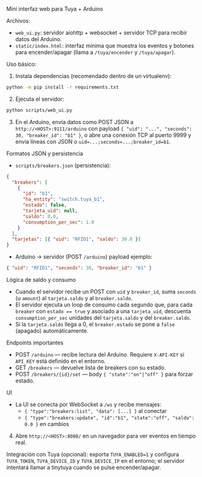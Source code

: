 Mini interfaz web para Tuya + Arduino

Archivos:

- `web_ui.py`: servidor aiohttp + websocket + servidor TCP para recibir datos del Arduino.
- `static/index.html`: interfaz mínima que muestra los eventos y botones para encender/apagar (llama a `/tuya/encender` y `/tuya/apagar`).

Uso básico:

1. Instala dependencias (recomendado dentro de un virtualenv):

```bash
python -m pip install -r requirements.txt
```

2. Ejecuta el servidor:

```bash
python scripts/web_ui.py
```

3. En el Arduino, envía datos como POST JSON a `http://<HOST>:9111/arduino` con payload `{ "uid": "...", "seconds": 30, "breaker_id": "b1" }`, o abre una conexión TCP al puerto 9999 y envia líneas con JSON o `uid=...;seconds=...;breaker_id=b1`.

Formatos JSON y persistencia

- `scripts/breakers.json` (persistencia):

```json
{
  "breakers": [
    {
      "id": "b1",
      "ha_entity": "switch.tuya_b1",
      "estado": false,
      "tarjeta_uid": null,
      "saldo": 0.0,
      "consumption_per_sec": 1.0
    }
  ],
  "tarjetas": [{ "uid": "RFID1", "saldo": 30.0 }]
}
```

- Arduino -> servidor (POST `/arduino`) payload ejemplo:

```json
{ "uid": "RFID1", "seconds": 30, "breaker_id": "b1" }
```

Lógica de saldo y consumo

- Cuando el servidor recibe un POST con `uid` y `breaker_id`, suma `seconds` (u `amount`) al `tarjeta.saldo` y al `breaker.saldo`.
- El servidor ejecuta un loop de consumo cada segundo que, para cada `breaker` con `estado == true` y asociado a una `tarjeta_uid`, descuenta `consumption_per_sec` unidades del `tarjeta.saldo` y del `breaker.saldo`.
- Si la `tarjeta.saldo` llega a 0, el `breaker.estado` se pone a `false` (apagado) automáticamente.

Endpoints importantes

- POST `/arduino` — recibe lectura del Arduino. Requiere `X-API-KEY` si `API_KEY` está definido en el entorno.
- GET `/breakers` — devuelve lista de breakers con su estado.
- POST `/breakers/{id}/set` — body `{ "state":"on"|"off" }` para forzar estado.

UI

- La UI se conecta por WebSocket a `/ws` y recibe mensajes:
  - `{ "type":"breakers:list", "data": [...] }` al conectar
  - `{ "type":"breakers:update", "id":"b1", "state":"off", "saldo": 0.0 }` en cambios

4. Abre `http://<HOST>:8080/` en un navegador para ver eventos en tiempo real.

Integración con Tuya (opcional): exporta `TUYA_ENABLED=1` y configura `TUYA_TOKEN`, `TUYA_DEVICE_ID` y `TUYA_DEVICE_IP` en el entorno; el servidor intentará llamar a tinytuya cuando se pulse encender/apagar.
